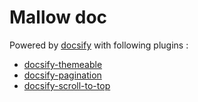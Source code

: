 # Mallow doc

Powered by [docsify](https://docsify.js.org/) with following plugins :
- [docsify-themeable](https://jhildenbiddle.github.io/docsify-themeable/#/)
- [docsify-pagination](https://github.com/imyelo/docsify-pagination)
- [docsify-scroll-to-top](https://github.com/zhengxiangqi/docsify-scroll-to-top)
